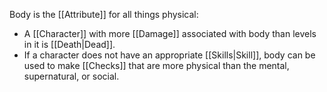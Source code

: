 Body is the [[Attribute]] for all things physical:
- A [[Character]] with more [[Damage]] associated with body than levels in it is [[Death|Dead]].
- If a character does not have an appropriate [[Skills|Skill]], body can be used to make [[Checks]] that are more physical than the mental, supernatural, or social.